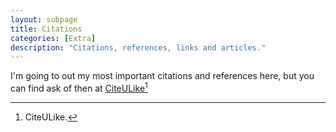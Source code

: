 ```yaml
---
layout: subpage
title: Citations
categories: [Extra]
description: "Citations, references, links and articles."
---
```

I'm going to out my most important citations and references here, but you can find ask of then at [CiteULike](http://www.citeulike.org/user/katieball)[^1]

[^1]: CiteULike.
